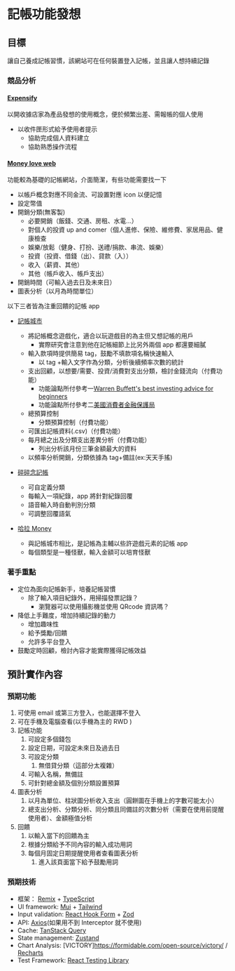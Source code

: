 # 記帳功能發想

## 目標

讓自己養成記帳習慣，該網站可在任何裝置登入記帳，並且讓人想持續記錄

### 競品分析

#### [Expensify](https://www.expensify.com/)

以開收據店家為產品發想的使用概念，便於頻繁出差、需報帳的個人使用

-   以收件匣形式給予使用者提示
    -   協助完成個人資料建立
    -   協助熟悉操作流程

#### [Money love web](https://web.moneylover.me/)

功能較為基礎的記帳網站，介面簡潔，有些功能需要找一下

-   以帳戶概念對應不同金流、可設置對應 icon 以便記憶
-   設定幣值
-   開銷分類(無客製)
    -   必要開銷（飯錢、交通、房租、水電...）
    -   對個人的投資 up and comer（個人進修、保險、維修費、家居用品、健康檢查
    -   娛樂/放鬆（健身、打扮、送禮/捐款、串流、娛樂）
    -   投資（投資、借錢（出）、貸款（入））
    -   收入（薪資、其他）
    -   其他（帳戶收入、帳戶支出）
-   開銷時間（可輸入過去日及未來日）
-   圖表分析（以月為時間單位）

以下三者皆為注重回饋的記帳 app

-   [記帳城市](https://sparkful.app/zh-TW/fortune-city)

    -   將記帳概念遊戲化，適合以玩遊戲目的為主但又想記帳的用戶
        -   實際研究會注意到他在記帳細節上比另外兩個 app 都還要細膩
    -   輸入款項時提供簡易 tag，鼓勵不填款項名稱快速輸入
        -   以 tag +輸入文字作為分類，分析後續頻率次數的統計
    -   支出回顧，以想要/需要、投資/消費對支出分類，檢討金錢流向（付費功能）
        -   功能論點所付參考一[Warren Buffett's best investing advice for beginners](https://www.businessinsider.com/warren-buffett-best-investing-advice-for-beginners-2017-11)
        -   功能論點所付參考二[美國消費者金融保護局](https://www.consumerfinance.gov/consumer-tools/money-as-you-grow/)
    -   總預算控制
        -   分類預算控制（付費功能）
    -   可匯出記帳資料(.csv)（付費功能）
    -   每月總之出及分類支出差異分析（付費功能）
        -   列出分析該月份三筆金額最大的資料
    -   以頻率分析開銷，分類依據為 tag+備註(ex:天天手搖)

-   [碎碎念記帳](https://www.naggingmoney.com/naggingmoney_web/)
    -   可自定義分類
    -   每輸入一項紀錄，app 將針對紀錄回覆
    -   語音輸入時自動判別分類
    -   可調整回覆語氣
-   [哈拉 Money](https://halamoney.tw/)
    -   與記帳城市相比，是記帳為主輔以些許遊戲元素的記帳 app
    -   每個類型是一種怪獸，輸入金額可以培育怪獸

### 著手重點

-   定位為面向記帳新手，培養記帳習慣
    -   除了輸入項目紀錄外，用掃描發票記錄？
        -   瀏覽器可以使用攝影機並使用 QRcode 資訊嗎？
-   降低上手難度，增加持續記錄的動力
    -   增加趣味性
    -   給予獎勵/回饋
    -   允許多平台登入
-   鼓勵定時回顧，檢討內容才能實際獲得記帳效益

## 預計實作內容

### 預期功能

1. 可使用 email 或第三方登入，也能選擇不登入
2. 可在手機及電腦查看(以手機為主的 RWD )
3. 記帳功能
    1. 可設定多個錢包
    2. 設定日期，可設定未來日及過去日
    3. 可設定分類
        1. 無借貸分類（這部分太複雜）
    4. 可輸入名稱，無備註
    5. 可針對總金額及個別分類設置預算
4. 圖表分析
    1. 以月為單位、柱狀圖分析收入支出（圓餅圖在手機上的字數可能太小）
    2. 總支出分析、分類分析、同分類且同備註的次數分析（需要在使用前提醒使用者）、金額極值分析
5. 回饋
    1. 以輸入當下的回饋為主
    2. 根據分類給予不同內容的輸入成功用詞
    3. 每個月固定日期提醒使用者查看圖表分析
        1. 進入該頁面當下給予鼓勵用詞

### 預期技術

-   框架： [Remix](https://remix.run/) + [TypeScript](https://www.typescriptlang.org/)
-   UI framework: [Mui](https://mui.com/core/) + [Tailwind](https://tailwindcss.com/)
-   Input validation: [React Hook Form](https://www.react-hook-form.com/) + [Zod](https://zod.dev/)
-   API: [Axios](https://github.com/axios/axios)(如果用不到 Interceptor 就不使用)
-   Cache: [TanStack Query](https://tanstack.com/query/latest)
-   State management: [Zustand](https://zustand-demo.pmnd.rs/)
-   Chart Analysis: [VICTORY]https://formidable.com/open-source/victory/ / [Recharts](https://recharts.org/en-US/)
-   Test Framework: [React Testing Library](https://testing-library.com/docs/react-testing-library/intro)
